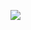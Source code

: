 [![](https://www.herokucdn.com/deploy/button.png)](https://heroku.com/deploy?template=https://github.com/JertyHerry/yftrd.git)

```js

```
